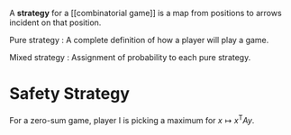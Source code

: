 A **strategy** for a [[combinatorial game]] is a map from positions to arrows incident on that position.

Pure strategy
: A complete definition of how a player will play a game.

Mixed strategy
: Assignment of probability to each pure strategy.

# Safety Strategy

For a zero-sum game, player I is picking a maximum for $x \mapsto x^\mathsf{T} A y$.